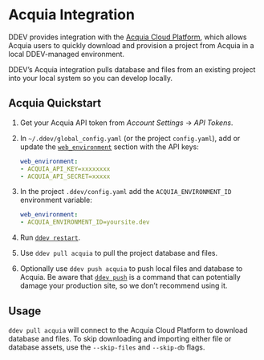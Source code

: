 # Acquia Integration

DDEV provides integration with the [Acquia Cloud Platform](https://www.acquia.com/choosing-right-acquia-cloud-platform), which allows Acquia users to quickly download and provision a project from Acquia in a local DDEV-managed environment.

DDEV’s Acquia integration pulls database and files from an existing project into your local system so you can develop locally.

## Acquia Quickstart

1. Get your Acquia API token from *Account Settings* → *API Tokens*.
2. In `~/.ddev/global_config.yaml` (or the project `config.yaml`), add or update the [`web_environment`](../configuration/config.md#web_environment) section with the API keys:

   ```yaml
   web_environment:
   - ACQUIA_API_KEY=xxxxxxxx
   - ACQUIA_API_SECRET=xxxxx
   ```
3. In the project `.ddev/config.yaml` add the `ACQUIA_ENVIRONMENT_ID` environment variable:
   ```yaml
   web_environment:
   - ACQUIA_ENVIRONMENT_ID=yoursite.dev
   ```
4. Run [`ddev restart`](../usage/commands.md#restart).
5. Use `ddev pull acquia` to pull the project database and files.
6. Optionally use `ddev push acquia` to push local files and database to Acquia. Be aware that [`ddev push`](../usage/commands.md#push) is a command that can potentially damage your production site, so we don’t recommend using it.

## Usage

`ddev pull acquia` will connect to the Acquia Cloud Platform to download database and files. To skip downloading and importing either file or database assets, use the `--skip-files` and `--skip-db` flags.
